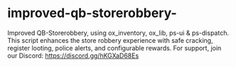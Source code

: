 # improved-qb-storerobbery-
Improved QB-Storerobbery, using ox_inventory, ox_lib, ps-ui &amp; ps-dispatch. This script enhances the store robbery experience with safe cracking, register looting, police alerts, and configurable rewards. For support, join our Discord: https://discord.gg/hKGXaD68Es
